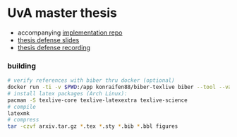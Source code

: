 # UvA master thesis

- accompanying [implementation repo](https://gitlab.com/tycho01/hasktorch/tree/synthesis/synthesis/)
- [thesis defense slides](https://docs.google.com/presentation/d/1MeN00D5PjtrNtbTEnVWXk0D-uir21LUuRUk2qc-FIDI/edit?usp=sharing)
- [thesis defense recording](https://youtu.be/qpOhUXaxnQI)

### building

```bash
# verify references with biber thru docker (optional)
docker run -ti -v $PWD:/app konraifen88/biber-texlive biber --tool --validate-datamodel /app/references.bib
# install latex packages (Arch Linux):
pacman -S texlive-core texlive-latexextra texlive-science
# compile
latexmk
# compress
tar -czvf arxiv.tar.gz *.tex *.sty *.bib *.bbl figures
```
